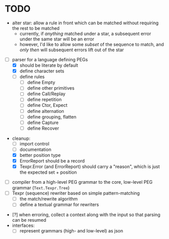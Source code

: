 # TODO

- alter star: allow a rule in front which can be matched without requiring the rest to be matched
  - currently, if _anything_ matched under a star, a subsequent error under the same star will be an error
  - however, I'd like to allow some _subset_ of the sequence to match, and _only then_ will subsequent errors lift out of the star
- [ ] parser for a language defining PEGs
  - [x] should be literate by default
  - [x] define character sets
  - [ ] define rules
    - [ ] define Empty
    - [ ] define other primitives
    - [ ] define Call/Replay
    - [ ] define repetition
    - [ ] define Ctor, Expect
    - [ ] define alternation
    - [ ] define grouping, flatten
    - [ ] define Capture
    - [ ] define Recover
- cleanup:
  - [ ] import control
  - [ ] documentation
  - [x] better position type
  - [x] ErrorReport should be a record
  - [x] Texpr.Error (and ErrorReport) should carry a "reason", which is just the expected set + position
- [ ] compiler from a high-level PEG grammar to the core, low-level PEG grammar (`Text.Texpr.Tree`)
- [ ] Texpr (sequence) rewriter based on simple pattern-matching
  - [ ] the match/rewrite algorithm
  - [ ] define a textual grammar for rewriters
- [?] when erroring, collect a context along with the input so that parsing can be resumed
- interfaces:
  - [ ] represent grammars (high- and low-level) as json